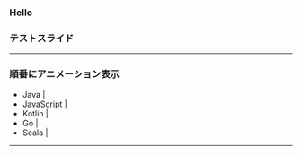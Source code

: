 ### Hello

### テストスライド

---

### 順番にアニメーション表示


- Java |
- JavaScript |
- Kotlin |
- Go |
- Scala |

---
